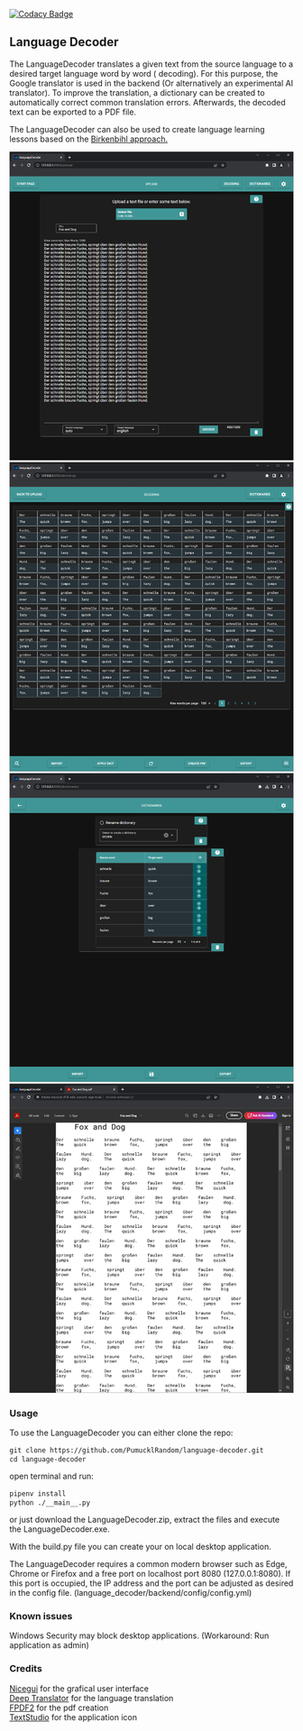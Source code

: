 [![Codacy Badge](https://app.codacy.com/project/badge/Grade/189e93dbd2c54357b60dfb3ea0111be8)](https://app.codacy.com/gh/PumucklRandom/language-decoder/dashboard?utm_source=gh&utm_medium=referral&utm_content=&utm_campaign=Badge_grade)

## Language Decoder

The LanguageDecoder translates a given text from the source language to a desired target language word by word (
decoding). For this purpose, the Google translator is used in the backend (Or alternatively an experimental AI
translator). To improve the translation, a dictionary can be created to automatically correct common translation errors.
Afterwards, the decoded text can be exported to a PDF file.

The LanguageDecoder can also be used to create language learning lessons based on the
[Birkenbihl approach.](https://blog.brain-friendly.com/easy-language-learning-by-vera-f-birkenbihl-the-decoding-method/)

![Upload](_data/upload.png)
![Decoding](_data/decoding.png)
![Dicts](_data/dicts.png)
![PDF](_data/pdf.png)

### Usage

To use the LanguageDecoder you can either clone the repo:

```
git clone https://github.com/PumucklRandom/language-decoder.git
cd language-decoder
```

open terminal and run:

```
pipenv install
python ./__main__.py
```

or just download the LanguageDecoder.zip, extract the files and execute the LanguageDecoder.exe.

With the build.py file you can create your on local desktop application.

The LanguageDecoder requires a common modern browser such as Edge, Chrome or Firefox and a free port on localhost port
8080 (127.0.0.1:8080). If this port is occupied, the IP address and the port can be adjusted as desired in the config
file. (language_decoder/backend/config/config.yml)

### Known issues

Windows Security may block desktop applications. (Workaround: Run application as admin)

### Credits

[Nicegui](https://nicegui.io/) for the grafical user interface\
[Deep Translator](https://github.com/nidhaloff/deep-translator/) for the language translation\
[FPDF2](https://github.com/py-pdf/fpdf2/) for the pdf creation\
[TextStudio](https://www.textstudio.com/) for the application icon
